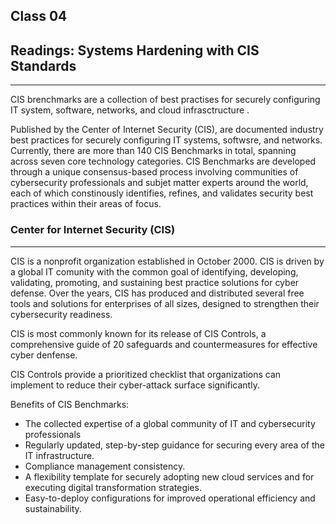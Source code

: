 ## Class 04

## Readings: Systems Hardening with CIS Standards

------

CIS brenchmarks are a collection of best practises for securely configuring IT system, software, networks, and cloud infrasctructure .

Published by the Center of Internet Security (CIS), are documented industry best practices for securely configuring IT systems, softwsre, and networks. Currently, there are more than 140 CIS Benchmarks in total, spanning across seven core technology categories. CIS Benchmarks are developed through a unique consensus-based process involving communities of cybersecurity professionals and subjet matter experts around the world, each of which constinously identifies, refines, and validates security best practices within their areas of focus.

### Center for Internet Security (CIS)

------

CIS is a nonprofit organization established in October 2000. CIS is driven by a global IT comunity with the common goal of identifying, developing, validating, promoting, and sustaining best practice solutions for cyber defense. Over the years, CIS has produced and distributed several free tools and solutions for enterprises of all sizes, designed to strengthen their cybersecurity readiness.

CIS is most commonly known for its release of CIS Controls, a comprehensive guide of 20 safeguards and countermeasures for effective cyber denfense.

CIS Controls provide a prioritized checklist that organizations can implement to reduce their cyber-attack surface significantly.

Benefits of CIS Benchmarks:

+ The collected expertise of a global community of IT and cybersecurity professionals
+ Regularly updated, step-by-step guidance for securing every area of the IT infrastructure.
+ Compliance management consistency.
+ A flexibility template for securely adopting new cloud services and for executing digital transformation strategies.
+ Easy-to-deploy configurations for improved operational efficiency and sustainability.